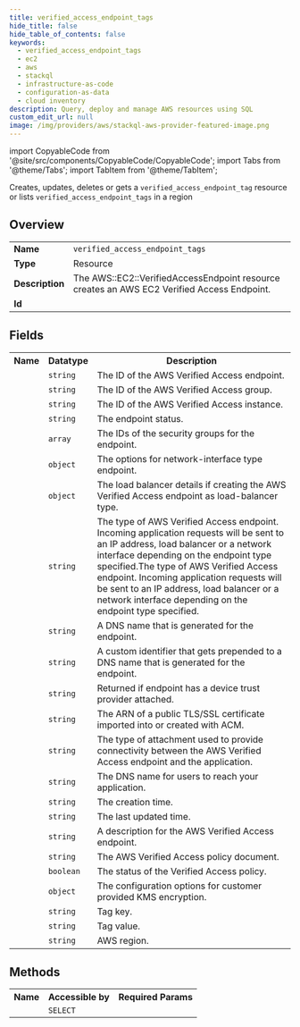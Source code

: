 ```yaml
---
title: verified_access_endpoint_tags
hide_title: false
hide_table_of_contents: false
keywords:
  - verified_access_endpoint_tags
  - ec2
  - aws
  - stackql
  - infrastructure-as-code
  - configuration-as-data
  - cloud inventory
description: Query, deploy and manage AWS resources using SQL
custom_edit_url: null
image: /img/providers/aws/stackql-aws-provider-featured-image.png
---
```


import CopyableCode from '@site/src/components/CopyableCode/CopyableCode';
import Tabs from '@theme/Tabs';
import TabItem from '@theme/TabItem';

Creates, updates, deletes or gets a <code>verified_access_endpoint_tag</code> resource or lists <code>verified_access_endpoint_tags</code> in a region

## Overview
<table><tbody>
<tr><td><b>Name</b></td><td><code>verified_access_endpoint_tags</code></td></tr>
<tr><td><b>Type</b></td><td>Resource</td></tr>
<tr><td><b>Description</b></td><td>The AWS::EC2::VerifiedAccessEndpoint resource creates an AWS EC2 Verified Access Endpoint.</td></tr>
<tr><td><b>Id</b></td><td><CopyableCode code="aws.ec2.verified_access_endpoint_tags" /></td></tr>
</tbody></table>

## Fields
<table><tbody><tr><th>Name</th><th>Datatype</th><th>Description</th></tr><tr><td><CopyableCode code="verified_access_endpoint_id" /></td><td><code>string</code></td><td>The ID of the AWS Verified Access endpoint.</td></tr>
<tr><td><CopyableCode code="verified_access_group_id" /></td><td><code>string</code></td><td>The ID of the AWS Verified Access group.</td></tr>
<tr><td><CopyableCode code="verified_access_instance_id" /></td><td><code>string</code></td><td>The ID of the AWS Verified Access instance.</td></tr>
<tr><td><CopyableCode code="status" /></td><td><code>string</code></td><td>The endpoint status.</td></tr>
<tr><td><CopyableCode code="security_group_ids" /></td><td><code>array</code></td><td>The IDs of the security groups for the endpoint.</td></tr>
<tr><td><CopyableCode code="network_interface_options" /></td><td><code>object</code></td><td>The options for network-interface type endpoint.</td></tr>
<tr><td><CopyableCode code="load_balancer_options" /></td><td><code>object</code></td><td>The load balancer details if creating the AWS Verified Access endpoint as load-balancer type.</td></tr>
<tr><td><CopyableCode code="endpoint_type" /></td><td><code>string</code></td><td>The type of AWS Verified Access endpoint. Incoming application requests will be sent to an IP address, load balancer or a network interface depending on the endpoint type specified.The type of AWS Verified Access endpoint. Incoming application requests will be sent to an IP address, load balancer or a network interface depending on the endpoint type specified.</td></tr>
<tr><td><CopyableCode code="endpoint_domain" /></td><td><code>string</code></td><td>A DNS name that is generated for the endpoint.</td></tr>
<tr><td><CopyableCode code="endpoint_domain_prefix" /></td><td><code>string</code></td><td>A custom identifier that gets prepended to a DNS name that is generated for the endpoint.</td></tr>
<tr><td><CopyableCode code="device_validation_domain" /></td><td><code>string</code></td><td>Returned if endpoint has a device trust provider attached.</td></tr>
<tr><td><CopyableCode code="domain_certificate_arn" /></td><td><code>string</code></td><td>The ARN of a public TLS/SSL certificate imported into or created with ACM.</td></tr>
<tr><td><CopyableCode code="attachment_type" /></td><td><code>string</code></td><td>The type of attachment used to provide connectivity between the AWS Verified Access endpoint and the application.</td></tr>
<tr><td><CopyableCode code="application_domain" /></td><td><code>string</code></td><td>The DNS name for users to reach your application.</td></tr>
<tr><td><CopyableCode code="creation_time" /></td><td><code>string</code></td><td>The creation time.</td></tr>
<tr><td><CopyableCode code="last_updated_time" /></td><td><code>string</code></td><td>The last updated time.</td></tr>
<tr><td><CopyableCode code="description" /></td><td><code>string</code></td><td>A description for the AWS Verified Access endpoint.</td></tr>
<tr><td><CopyableCode code="policy_document" /></td><td><code>string</code></td><td>The AWS Verified Access policy document.</td></tr>
<tr><td><CopyableCode code="policy_enabled" /></td><td><code>boolean</code></td><td>The status of the Verified Access policy.</td></tr>
<tr><td><CopyableCode code="sse_specification" /></td><td><code>object</code></td><td>The configuration options for customer provided KMS encryption.</td></tr>
<tr><td><CopyableCode code="tag_key" /></td><td><code>string</code></td><td>Tag key.</td></tr>
<tr><td><CopyableCode code="tag_value" /></td><td><code>string</code></td><td>Tag value.</td></tr>
<tr><td><CopyableCode code="region" /></td><td><code>string</code></td><td>AWS region.</td></tr>
</tbody></table>

## Methods

<table><tbody>
  <tr>
    <th>Name</th>
    <th>Accessible by</th>
    <th>Required Params</th>
  </tr>
  <tr>
    <td><CopyableCode code="view" /></td>
    <td><code>SELECT</code></td>
    <td><CopyableCode code="region" /></td>
  </tr>
</tbody></table>








